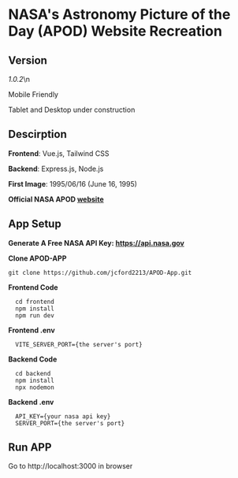 # **NASA's Astronomy Picture of the Day (APOD) Website Recreation**

## **Version**
  *1.0.2*\n

  Mobile Friendly 

  Tablet and Desktop under construction

## **Descirption**
  **Frontend**: Vue.js, Tailwind CSS

  **Backend**:  Express.js, Node.js

  **First Image**: 1995/06/16 (June 16, 1995)

  **Official NASA APOD [website](https://apod.nasa.gov/apod/astropix.html)**
  
## **App Setup**
  **Generate A Free NASA API Key: https://api.nasa.gov**

  **Clone APOD-APP**
  ```
  git clone https://github.com/jcford2213/APOD-App.git
  ```

  **Frontend Code**
  ```
    cd frontend
    npm install
    npm run dev
  ```

  **Frontend .env**
  ``` env
    VITE_SERVER_PORT={the server's port}
  ```

  **Backend Code**
  ```
    cd backend
    npm install
    npx nodemon
  ```

  **Backend .env**
  ``` env
    API_KEY={your nasa api key}
    SERVER_PORT={the server's port}
  ```

 ## **Run APP**
  Go to http://localhost:3000 in browser

    